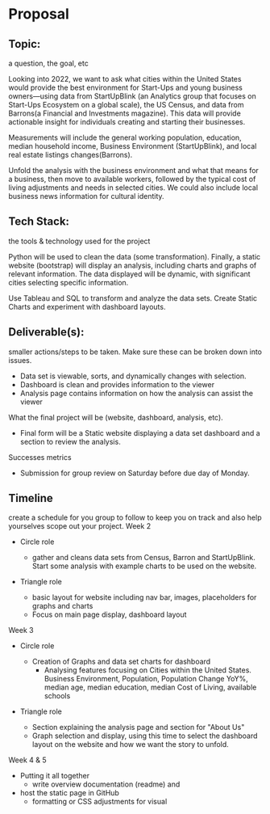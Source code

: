 # Proposal

## Topic:
a question, the goal, etc

Looking into 2022, we want to ask what cities within the United States would provide the best environment for Start-Ups and young business owners—using data from StartUpBlink (an Analytics group that focuses on Start-Ups Ecosystem on a global scale), the US Census, and data from Barrons(a Financial and Investments magazine). This data will provide actionable insight for individuals creating and starting their businesses.

Measurements will include the general working population, education, median household income, Business Environment (StartUpBlink), and local real estate listings changes(Barrons).

Unfold the analysis with the business environment and what that means for a business, then move to available workers, followed by the typical cost of living adjustments and needs in selected cities. We could also include local business news information for cultural identity.

## Tech Stack:
the tools & technology used for the project

Python will be used to clean the data (some transformation). Finally, a static website (bootstrap) will display an analysis, including charts and graphs of relevant information. The data displayed will be dynamic, with significant cities selecting specific information. 

Use Tableau and SQL to transform and analyze the data sets. Create Static Charts and experiment with dashboard layouts.

## Deliverable(s):
smaller actions/steps to be taken. Make sure these can be broken down into issues.

- Data set is viewable, sorts, and dynamically changes with selection.
- Dashboard is clean and provides information to the viewer
- Analysis page contains information on how the analysis can assist the viewer

What the final  project will be (website, dashboard, analysis, etc).
- Final form will be a Static website displaying a data set dashboard and a section to review the analysis.

Successes metrics 
- Submission for group review on Saturday before due day of Monday.

## Timeline
create a schedule for you group to follow to keep you on track and also help yourselves scope out your project.
Week 2
- Circle role
    - gather and cleans data sets from Census, Barron and StartUpBlink. Start some analysis with example charts to be used on the website.

- Triangle role    
    - basic layout for website including nav bar, images, placeholders for graphs and charts
    - Focus on main page display, dashboard layout

Week 3
- Circle role
    - Creation of Graphs and data set charts for dashboard
        - Analysing features focusing on Cities within the United States. Business Environment, Population, Population Change YoY%, median age, median education, median Cost of Living, available schools

- Triangle role
    - Section explaining the analysis page and section for "About Us"
    - Graph selection and display, using this time to select the dashboard layout on the website and how we want the story to unfold. 

Week 4 & 5
- Putting it all together
    - write overview documentation (readme) and 
- host the static page in GitHub
    - formatting or CSS adjustments for visual